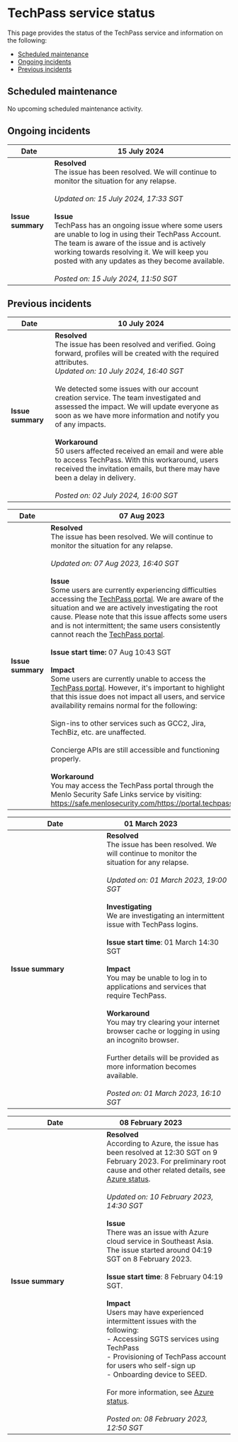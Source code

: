 # TechPass service status
This page provides the status of the TechPass service and information on the following:

- [Scheduled maintenance](#scheduled-maintenance)
- [Ongoing incidents](#ongoing-incidents)
- [Previous incidents](#previous-incidents)

## Scheduled maintenance


No upcoming scheduled maintenance activity.

## Ongoing incidents

| Date | 15 July 2024 |
|------|--------------|
| **Issue summary** | **Resolved**<br>The issue has been resolved. We will continue to monitor the situation for any relapse.<br><br>*Updated on: 15 July 2024, 17:33 SGT*<br><br>**Issue**<br>TechPass has an ongoing issue where some users are unable to log in using their TechPass Account. The team is aware of the issue and is actively working towards resolving it. We will keep you posted with any updates as they become available. <br><br>*Posted on: 15 July 2024, 11:50 SGT* |

## Previous incidents

| Date | 10 July 2024 |
|------|--------------|
| **Issue summary** | **Resolved**<br>The issue has been resolved and verified. Going forward, profiles will be created with the required attributes.<br>*Updated on: 10 July 2024, 16:40 SGT*<br><br> We detected some issues with our account creation service. The team investigated and assessed the impact. We will update everyone as soon as we have more information and notify you of any impacts.<br><br>**Workaround**<br> 50 users affected received an email and were able to access TechPass. With this workaround, users received the invitation emails, but there may have been a delay in delivery.<br><br>*Posted on: 02 July 2024, 16:00 SGT* |



| Date | 07 Aug 2023 |
| ------ | ------- |
| **Issue summary** | **Resolved**<br>The issue has been resolved. We will continue to monitor the situation for any relapse.<br><br>*Updated on: 07 Aug 2023, 16:40 SGT*<br><br>**Issue**<br>Some users are currently experiencing difficulties accessing the [TechPass portal](http://portal.techpass.gov.sg). We are aware of the situation and we are actively investigating the root cause. Please note that this issue affects some users and is not intermittent; the same users consistently cannot reach the [TechPass portal](http://portal.techpass.gov.sg). <br><br>**Issue start time:** 07 Aug 10:43 SGT<br><br>**Impact**<br>Some users are currently unable to access the [TechPass portal](http://portal.techpass.gov.sg). However, it's important to highlight that this issue does not impact all users, and service availability remains normal for the following:</br></br>Sign-ins to other services such as GCC2, Jira, TechBiz, etc. are unaffected.</br></br>Concierge APIs are still accessible and functioning properly.<br><br>**Workaround**<br> You may access the TechPass portal through the Menlo Security Safe Links service by visiting: https://safe.menlosecurity.com/https://portal.techpass

| <div style="width:200px">Date</div> | <div style="width:200px">01 March 2023</div> |
| ------ | ------- |
| **Issue summary** | **Resolved**<br>The issue has been resolved. We will continue to monitor the situation for any relapse.<br><br>*Updated on: 01 March 2023, 19:00 SGT*<br><br>**Investigating**<br>We are investigating an intermittent issue with TechPass logins.<br><br>**Issue start time**: 01 March 14:30 SGT<br><br>**Impact**<br>You may be unable to log in to applications and services that require TechPass.<br><br>**Workaround**<br>You may try clearing your internet browser cache or logging in using an incognito browser.<br><br>Further details will be provided as more information becomes available.<br><br>*Posted on: 01 March 2023, 16:10 SGT*|

|  <div style="width:200px">Date</div> | <div style="width:200px">08 February 2023</div> |
| ------ | ------- |
| **Issue summary** | **Resolved**<br>According to Azure, the issue has been resolved at 12:30 SGT on 9 February 2023. For preliminary root cause and other related details, see [Azure status](https://status.azure.com/en-gb/status).<br><br>*Updated on: 10 February 2023, 14:30 SGT*<br><br>**Issue**<br>There was an issue with Azure cloud service in Southeast Asia. The issue started around 04:19 SGT on 8 February 2023.<br><br>**Issue start time**: 8 February 04:19 SGT.<br><br>**Impact**<br>Users may have experienced intermittent issues with the following:<br>- Accessing SGTS services using TechPass<br>- Provisioning of TechPass account for users who self-sign up<br>- Onboarding device to SEED.<br><br>For more information, see [Azure status](https://status.azure.com/en-gb/status).<br><br>*Posted on: 08 February 2023, 12:50 SGT* |


